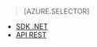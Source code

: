 ﻿> [AZURE.SELECTOR] 
- [SDK .NET](../articles/media-services-dotnet-create-contentkey.md)
- [API REST](../articles/media-services-rest-create-contentkey.md)

<!--HONumber=52-->